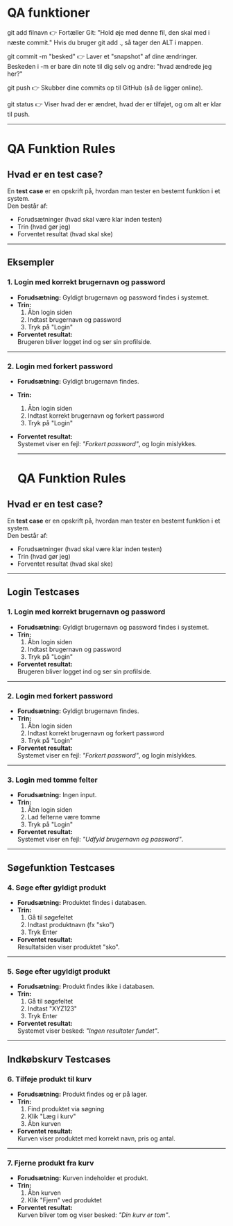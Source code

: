 # QA funktioner

git add filnavn
👉 Fortæller Git: "Hold øje med denne fil, den skal med i næste commit."
Hvis du bruger git add ., så tager den ALT i mappen.

git commit -m "besked"
👉 Laver et "snapshot" af dine ændringer. Beskeden i -m er bare din note til dig selv og andre: "hvad ændrede jeg her?"

git push
👉 Skubber dine commits op til GitHub (så de ligger online).

git status
👉 Viser hvad der er ændret, hvad der er tilføjet, og om alt er klar til push.

---

# QA Funktion Rules

## Hvad er en test case?
En **test case** er en opskrift på, hvordan man tester en bestemt funktion i et system.  
Den består af:
- Forudsætninger (hvad skal være klar inden testen)  
- Trin (hvad gør jeg)  
- Forventet resultat (hvad skal ske)  

---

## Eksempler

### 1. Login med korrekt brugernavn og password
- **Forudsætning:** Gyldigt brugernavn og password findes i systemet.  
- **Trin:**  
  1. Åbn login siden  
  2. Indtast brugernavn og password  
  3. Tryk på "Login"  
- **Forventet resultat:**  
  Brugeren bliver logget ind og ser sin profilside.  

---

### 2. Login med forkert password
- **Forudsætning:** Gyldigt brugernavn findes.  
- **Trin:**  
  1. Åbn login siden  
  2. Indtast korrekt brugernavn og forkert password  
  3. Tryk på "Login"  
- **Forventet resultat:**  
  Systemet viser en fejl: *"Forkert password"*, og login mislykkes.

  ---      

  # QA Funktion Rules

## Hvad er en test case?
En **test case** er en opskrift på, hvordan man tester en bestemt funktion i et system.  
Den består af:
- Forudsætninger (hvad skal være klar inden testen)  
- Trin (hvad gør jeg)  
- Forventet resultat (hvad skal ske)  

---

## Login Testcases

### 1. Login med korrekt brugernavn og password
- **Forudsætning:** Gyldigt brugernavn og password findes i systemet.  
- **Trin:**  
  1. Åbn login siden  
  2. Indtast brugernavn og password  
  3. Tryk på "Login"  
- **Forventet resultat:**  
  Brugeren bliver logget ind og ser sin profilside.  

---

### 2. Login med forkert password
- **Forudsætning:** Gyldigt brugernavn findes.  
- **Trin:**  
  1. Åbn login siden  
  2. Indtast korrekt brugernavn og forkert password  
  3. Tryk på "Login"  
- **Forventet resultat:**  
  Systemet viser en fejl: *"Forkert password"*, og login mislykkes.  

---

### 3. Login med tomme felter
- **Forudsætning:** Ingen input.  
- **Trin:**  
  1. Åbn login siden  
  2. Lad felterne være tomme  
  3. Tryk på "Login"  
- **Forventet resultat:**  
  Systemet viser en fejl: *"Udfyld brugernavn og password"*.  

---

## Søgefunktion Testcases

### 4. Søge efter gyldigt produkt
- **Forudsætning:** Produktet findes i databasen.  
- **Trin:**  
  1. Gå til søgefeltet  
  2. Indtast produktnavn (fx "sko")  
  3. Tryk Enter  
- **Forventet resultat:**  
  Resultatsiden viser produktet "sko".  

---

### 5. Søge efter ugyldigt produkt
- **Forudsætning:** Produkt findes ikke i databasen.  
- **Trin:**  
  1. Gå til søgefeltet  
  2. Indtast "XYZ123"  
  3. Tryk Enter  
- **Forventet resultat:**  
  Systemet viser besked: *"Ingen resultater fundet"*.  

---

## Indkøbskurv Testcases

### 6. Tilføje produkt til kurv
- **Forudsætning:** Produkt findes og er på lager.  
- **Trin:**  
  1. Find produktet via søgning  
  2. Klik "Læg i kurv"  
  3. Åbn kurven  
- **Forventet resultat:**  
  Kurven viser produktet med korrekt navn, pris og antal.  

---

### 7. Fjerne produkt fra kurv
- **Forudsætning:** Kurven indeholder et produkt.  
- **Trin:**  
  1. Åbn kurven  
  2. Klik "Fjern" ved produktet  
- **Forventet resultat:**  
  Kurven bliver tom og viser besked: *"Din kurv er tom"*.  

